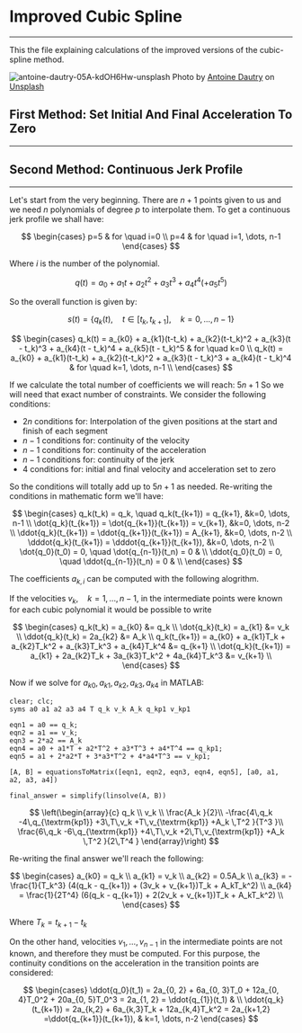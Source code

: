 # Improved Cubic Spline 
------
This the file explaining calculations of the improved versions of the cubic-spline method.

![antoine-dautry-05A-kdOH6Hw-unsplash](https://github.com/ArthasMenethil-A/Delta-Robot-Trajectory-Planning/assets/69509720/c542bfd2-395a-4449-a1b9-7c200ccce1b5)
Photo by <a href="https://unsplash.com/@antoine1003?utm_source=unsplash&utm_medium=referral&utm_content=creditCopyText">Antoine Dautry</a> on <a href="https://unsplash.com/photos/05A-kdOH6Hw?utm_source=unsplash&utm_medium=referral&utm_content=creditCopyText">Unsplash</a>

## First Method: Set Initial And Final Acceleration To Zero
------

## Second Method: Continuous Jerk Profile
------
Let's start from the very beginning. There are $n+1$ points given to us and we need $n$ polynomials of degree $p$ to interpolate them. To get a continuous jerk profile we shall have:

$$
\begin{cases}
  p=5 & for \quad i=0 \\
  p=4 & for \quad i=1, \dots, n-1
\end{cases}
$$

Where $i$ is the number of the polynomial.

$$ q(t) = a_0 + a_1t + a_2t^2 + a_3t^3 + a_4t^4 (+ a_5t^5) $$

So the overall function is given by: 

$$ s(t) = \lbrace q_k(t), \quad t\in [t_k, t_{k+1}], \quad k=0, \dots, n-1\rbrace $$

$$
\begin{cases}
  q_k(t) = a_{k0} + a_{k1}(t-t_k) + a_{k2}(t-t_k)^2 + a_{k3}(t - t_k)^3 + a_{k4}(t - t_k)^4 + a_{k5}(t - t_k)^5 & for \quad k=0 \\ 
  q_k(t) = a_{k0} + a_{k1}(t-t_k) + a_{k2}(t-t_k)^2 + a_{k3}(t - t_k)^3 + a_{k4}(t - t_k)^4 & for \quad k=1, \dots, n-1 \\ 
\end{cases}
$$

If we calculate the total number of coefficients we will reach: $5n+1$
So we will need that exact number of constraints. We consider the following conditions:

- $2n$ conditions for: Interpolation of the given positions at the start and finish of each segment
- $n-1$ conditions for: continuity of the velocity
- $n-1$ conditions for: continuity of the acceleration
- $n-1$ conditions for: continuity of the jerk
- $4$ conditions for: initial and final velocity and acceleration set to zero

So the conditions will totally add up to $5n+1$ as needed. Re-writing the conditions in mathematic form we'll have: 

$$
\begin{cases}
  q_k(t_k) = q_k, \quad q_k(t_{k+1}) = q_{k+1}, &k=0, \dots, n-1 \\
  \dot{q_k}(t_{k+1}) = \dot{q_{k+1}}(t_{k+1}) = v_{k+1},  &k=0, \dots, n-2 \\
  \ddot{q_k}(t_{k+1}) = \ddot{q_{k+1}}(t_{k+1}) = A_{k+1}, &k=0, \dots, n-2 \\ 
  \dddot{q_k}(t_{k+1}) = \dddot{q_{k+1}}(t_{k+1}), &k=0, \dots, n-2 \\
  \dot{q_0}(t_0) = 0, \quad \dot{q_{n-1}}(t_n) = 0 & \\ 
  \ddot{q_0}(t_0) = 0, \quad \ddot{q_{n-1}}(t_n) = 0 & \\ 
\end{cases}
$$

The coefficients $a_{k, i}$ can be computed with the following alogrithm.

If the velocities $v_k, \quad k=1, \dots, n-1$, in the intermediate points were known for each cubic polynomial it would be possible to write

$$
\begin{cases}
  q_k(t_k) = a_{k0} &= q_k \\ 
  \dot{q_k}(t_k) = a_{k1} &= v_k \\
  \ddot{q_k}(t_k) = 2a_{k2} &= A_k \\ 
  q_k(t_{k+1}) = a_{k0} + a_{k1}T_k + a_{k2}T_k^2 + a_{k3}T_k^3 + a_{k4}T_k^4 &= q_{k+1} \\ 
  \dot{q_k}(t_{k+1}) = a_{k1} + 2a_{k2}T_k + 3a_{k3}T_k^2 + 4a_{k4}T_k^3 &= v_{k+1} \\ 
\end{cases}
$$

Now if we solve for $a_{k0}, a_{k1}, a_{k2}, a_{k3}, a_{k4}$ in MATLAB:

```
clear; clc;
syms a0 a1 a2 a3 a4 T q_k v_k A_k q_kp1 v_kp1

eqn1 = a0 == q_k;
eqn2 = a1 == v_k;
eqn3 = 2*a2 == A_k
eqn4 = a0 + a1*T + a2*T^2 + a3*T^3 + a4*T^4 == q_kp1;
eqn5 = a1 + 2*a2*T + 3*a3*T^2 + 4*a4*T^3 == v_kp1;

[A, B] = equationsToMatrix([eqn1, eqn2, eqn3, eqn4, eqn5], [a0, a1, a2, a3, a4]) 

final_answer = simplify(linsolve(A, B))
```

$$
\left(\begin{array}{c}
q_k \\
v_k \\
\frac{A_k }{2}\\
-\frac{4\,q_k -4\,q_{\textrm{kp1}} +3\,T\,v_k +T\,v_{\textrm{kp1}} +A_k \,T^2 }{T^3 }\\
\frac{6\,q_k -6\,q_{\textrm{kp1}} +4\,T\,v_k +2\,T\,v_{\textrm{kp1}} +A_k \,T^2 }{2\,T^4 }
\end{array}\right)
$$ 

Re-writing the final answer we'll reach the following: 

$$
\begin{cases}
  a_{k0} = q_k \\
  a_{k1} = v_k \\
  a_{k2} = 0.5A_k \\
  a_{k3} = -\frac{1}{T_k^3} (4(q_k - q_{k+1}) + (3v_k + v_{k+1})T_k + A_kT_k^2) \\
  a_{k4} = \frac{1}{2T^4} (6(q_k - q_{k+1}) + 2(2v_k + v_{k+1})T_k + A_kT_k^2) \\
\end{cases}
$$

Where $T_k = t_{k+1} - t_k$

On the other hand, velocities $v_1, \dots, v_{n-1}$ in the intermediate points are not known, and therefore they must be computed. For this purpose, the continuity conditions on the acceleration in the transition points are considered:

$$
\begin{cases}
  \ddot{q_0}(t_1) = 2a_{0, 2} + 6a_{0, 3}T_0 + 12a_{0, 4}T_0^2 + 20a_{0, 5}T_0^3 = 2a_{1, 2} = \ddot{q_{1}}(t_1) & \\ 
  \ddot{q_k}(t_{k+1}) = 2a_{k,2} + 6a_{k,3}T_k + 12a_{k,4}T_k^2 = 2a_{k+1,2} =\ddot{q_{k+1}}(t_{k+1}), & k=1, \dots, n-2
\end{cases}
$$





